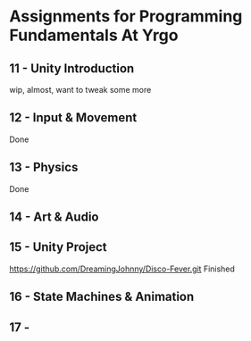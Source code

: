 # Assignments for Programming Fundamentals At Yrgo

## 11 - Unity Introduction
wip, almost, want to tweak some more

## 12 - Input & Movement
Done

## 13 - Physics
Done

## 14 - Art & Audio

## 15 - Unity Project
https://github.com/DreamingJohnny/Disco-Fever.git
Finished

## 16 - State Machines & Animation

## 17 - 
